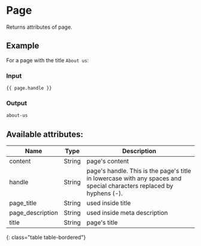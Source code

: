 # Page

Returns attributes of page.

## Example

For a page with the title `About us`:

### Input
~~~ liquid
{{ page.handle }}
~~~

### Output
~~~html
about-us
~~~

## Available attributes:

Name             | Type       | Description
-----------------|------------|------------
content          | String     | page's content
handle           | String     | page's handle. This is the page's title in lowercase with any spaces and special characters replaced by hyphens (-).
page_title       | String     | used inside title
page_description | String     | used inside meta description
title            | String     | page's title
{: class="table table-bordered"}
